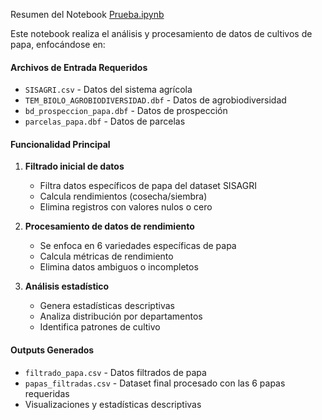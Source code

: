 Resumen del Notebook [Prueba.ipynb](vscode-file://vscode-app/c:/Users/kikhe/AppData/Local/Programs/Microsoft%20VS%20Code/resources/app/out/vs/code/electron-sandbox/workbench/workbench.html)

Este notebook realiza el análisis y procesamiento de datos de cultivos de papa, enfocándose en:
#### Archivos de Entrada Requeridos

- `SISAGRI.csv` - Datos del sistema agrícola
- `TEM_BIOLO_AGROBIODIVERSIDAD.dbf` - Datos de agrobiodiversidad
- `bd_prospeccion_papa.dbf` - Datos de prospección
- `parcelas_papa.dbf` - Datos de parcelas

#### Funcionalidad Principal

1. **Filtrado inicial de datos**
    
    - Filtra datos específicos de papa del dataset SISAGRI
    - Calcula rendimientos (cosecha/siembra)
    - Elimina registros con valores nulos o cero
2. **Procesamiento de datos de rendimiento**
    
    - Se enfoca en 6 variedades específicas de papa
    - Calcula métricas de rendimiento
    - Elimina datos ambiguos o incompletos
3. **Análisis estadístico**
    
    - Genera estadísticas descriptivas
    - Analiza distribución por departamentos
    - Identifica patrones de cultivo

#### Outputs Generados

- `filtrado_papa.csv` - Datos filtrados de papa
- `papas_filtradas.csv` - Dataset final procesado con las 6 papas requeridas
- Visualizaciones y estadísticas descriptivas

